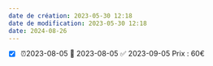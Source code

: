 ```yaml
---
date de création: 2023-05-30 12:18
date de modification: 2023-05-30 12:18
date: 2024-08-26
---
```

- [x] ⏰2023-08-05 📅 2023-08-05 ✅ 2023-09-05
Prix : 60€
